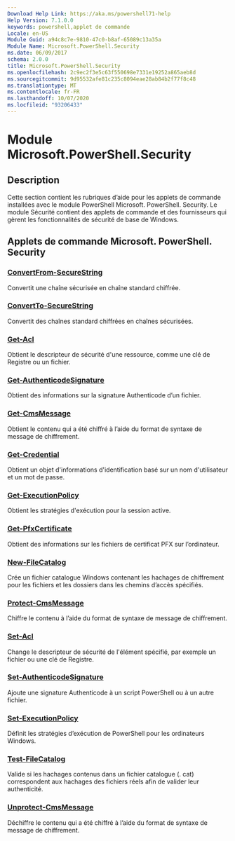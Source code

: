 ```yaml
---
Download Help Link: https://aka.ms/powershell71-help
Help Version: 7.1.0.0
keywords: powershell,applet de commande
Locale: en-US
Module Guid: a94c8c7e-9810-47c0-b8af-65089c13a35a
Module Name: Microsoft.PowerShell.Security
ms.date: 06/09/2017
schema: 2.0.0
title: Microsoft.PowerShell.Security
ms.openlocfilehash: 2c9ec2f3e5c63f550698e7331e19252a865aeb8d
ms.sourcegitcommit: 9d95532afe81c235c8094eae28ab84b2f77f8c48
ms.translationtype: MT
ms.contentlocale: fr-FR
ms.lasthandoff: 10/07/2020
ms.locfileid: "93206433"
---
```

# Module Microsoft.PowerShell.Security

## Description

Cette section contient les rubriques d’aide pour les applets de commande installées avec le module PowerShell Microsoft. PowerShell. Security. Le module Sécurité contient des applets de commande et des fournisseurs qui gèrent les fonctionnalités de sécurité de base de Windows.

## Applets de commande Microsoft. PowerShell. Security

### [ConvertFrom-SecureString](ConvertFrom-SecureString.md)
Convertit une chaîne sécurisée en chaîne standard chiffrée.

### [ConvertTo-SecureString](ConvertTo-SecureString.md)
Convertit des chaînes standard chiffrées en chaînes sécurisées.

### [Get-Acl](Get-Acl.md)
Obtient le descripteur de sécurité d'une ressource, comme une clé de Registre ou un fichier.

### [Get-AuthenticodeSignature](Get-AuthenticodeSignature.md)
Obtient des informations sur la signature Authenticode d’un fichier.

### [Get-CmsMessage](Get-CmsMessage.md)
Obtient le contenu qui a été chiffré à l’aide du format de syntaxe de message de chiffrement.

### [Get-Credential](Get-Credential.md)
Obtient un objet d'informations d'identification basé sur un nom d'utilisateur et un mot de passe.

### [Get-ExecutionPolicy](Get-ExecutionPolicy.md)
Obtient les stratégies d'exécution pour la session active.

### [Get-PfxCertificate](Get-PfxCertificate.md)
Obtient des informations sur les fichiers de certificat PFX sur l’ordinateur.

### [New-FileCatalog](New-FileCatalog.md)
Crée un fichier catalogue Windows contenant les hachages de chiffrement pour les fichiers et les dossiers dans les chemins d’accès spécifiés.

### [Protect-CmsMessage](Protect-CmsMessage.md)
Chiffre le contenu à l’aide du format de syntaxe de message de chiffrement.

### [Set-Acl](Set-Acl.md)
Change le descripteur de sécurité de l'élément spécifié, par exemple un fichier ou une clé de Registre.

### [Set-AuthenticodeSignature](Set-AuthenticodeSignature.md)
Ajoute une signature Authenticode à un script PowerShell ou à un autre fichier.

### [Set-ExecutionPolicy](Set-ExecutionPolicy.md)
Définit les stratégies d’exécution de PowerShell pour les ordinateurs Windows.

### [Test-FileCatalog](Test-FileCatalog.md)
Valide si les hachages contenus dans un fichier catalogue (. cat) correspondent aux hachages des fichiers réels afin de valider leur authenticité.

### [Unprotect-CmsMessage](Unprotect-CmsMessage.md)
Déchiffre le contenu qui a été chiffré à l’aide du format de syntaxe de message de chiffrement.

